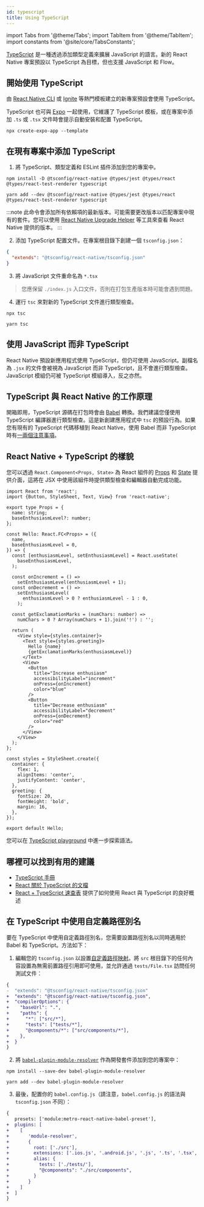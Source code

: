 ```yaml
---
id: typescript
title: Using TypeScript
---
```


import Tabs from '@theme/Tabs'; import TabItem from '@theme/TabItem'; import constants from '@site/core/TabsConstants';

[TypeScript][ts] 是一種透過添加類型定義來擴展 JavaScript 的語言。新的 React Native 專案預設以 TypeScript 為目標，但也支援 JavaScript 和 Flow。

## 開始使用 TypeScript

由 [React Native CLI](getting-started-without-a-framework#step-1-creating-a-new-application) 或 [Ignite][ignite] 等熱門模板建立的新專案預設會使用 TypeScript。

TypeScript 也可與 [Expo][expo] 一起使用，它維護了 TypeScript 模板，或在專案中添加 `.ts` 或 `.tsx` 文件時會提示自動安裝和配置 TypeScript。

```shell
npx create-expo-app --template
```

## 在現有專案中添加 TypeScript

1. 將 TypeScript、類型定義和 ESLint 插件添加到您的專案中。

<Tabs groupId="package-manager" queryString defaultValue={constants.defaultPackageManager} values={constants.packageManagers}>
<TabItem value="npm">

```shell
npm install -D @tsconfig/react-native @types/jest @types/react @types/react-test-renderer typescript
```

</TabItem>
<TabItem value="yarn">

```shell
yarn add --dev @tsconfig/react-native @types/jest @types/react @types/react-test-renderer typescript
```

</TabItem>
</Tabs>

:::note
此命令會添加所有依賴項的最新版本。可能需要更改版本以匹配專案中現有的套件。您可以使用 [React Native Upgrade Helper](https://react-native-community.github.io/upgrade-helper/) 等工具來查看 React Native 提供的版本。
:::

2. 添加 TypeScript 配置文件。在專案根目錄下創建一個 `tsconfig.json`：

```json
{
  "extends": "@tsconfig/react-native/tsconfig.json"
}
```

3. 將 JavaScript 文件重命名為 `*.tsx`

> 您應保留 `./index.js` 入口文件，否則在打包生產版本時可能會遇到問題。

4. 運行 `tsc` 來對新的 TypeScript 文件進行類型檢查。

<Tabs groupId="package-manager" queryString defaultValue={constants.defaultPackageManager} values={constants.packageManagers}>
<TabItem value="npm">

```shell
npx tsc
```

</TabItem>
<TabItem value="yarn">

```shell
yarn tsc
```

</TabItem>
</Tabs>

## 使用 JavaScript 而非 TypeScript

React Native 預設新應用程式使用 TypeScript，但仍可使用 JavaScript。副檔名為 `.jsx` 的文件會被視為 JavaScript 而非 TypeScript，且不會進行類型檢查。JavaScript 模組仍可被 TypeScript 模組導入，反之亦然。

## TypeScript 與 React Native 的工作原理

開箱即用，TypeScript 源碼在打包時會由 [Babel][babel] 轉換。我們建議您僅使用 TypeScript 編譯器進行類型檢查。這是新創建應用程式中 `tsc` 的預設行為。如果您有現有的 TypeScript 代碼移植到 React Native，使用 Babel 而非 TypeScript 時有[一兩個注意事項][babel-7-caveats]。

## React Native + TypeScript 的樣貌

您可以透過 `React.Component<Props, State>` 為 React 組件的 [Props](props) 和 [State](state) 提供介面，這將在 JSX 中使用該組件時提供類型檢查和編輯器自動完成功能。

```tsx title="components/Hello.tsx"
import React from 'react';
import {Button, StyleSheet, Text, View} from 'react-native';

export type Props = {
  name: string;
  baseEnthusiasmLevel?: number;
};

const Hello: React.FC<Props> = ({
  name,
  baseEnthusiasmLevel = 0,
}) => {
  const [enthusiasmLevel, setEnthusiasmLevel] = React.useState(
    baseEnthusiasmLevel,
  );

  const onIncrement = () =>
    setEnthusiasmLevel(enthusiasmLevel + 1);
  const onDecrement = () =>
    setEnthusiasmLevel(
      enthusiasmLevel > 0 ? enthusiasmLevel - 1 : 0,
    );

  const getExclamationMarks = (numChars: number) =>
    numChars > 0 ? Array(numChars + 1).join('!') : '';

  return (
    <View style={styles.container}>
      <Text style={styles.greeting}>
        Hello {name}
        {getExclamationMarks(enthusiasmLevel)}
      </Text>
      <View>
        <Button
          title="Increase enthusiasm"
          accessibilityLabel="increment"
          onPress={onIncrement}
          color="blue"
        />
        <Button
          title="Decrease enthusiasm"
          accessibilityLabel="decrement"
          onPress={onDecrement}
          color="red"
        />
      </View>
    </View>
  );
};

const styles = StyleSheet.create({
  container: {
    flex: 1,
    alignItems: 'center',
    justifyContent: 'center',
  },
  greeting: {
    fontSize: 20,
    fontWeight: 'bold',
    margin: 16,
  },
});

export default Hello;
```

您可以在 [TypeScript playground][tsplay] 中進一步探索語法。

## 哪裡可以找到有用的建議

- [TypeScript 手冊][ts-handbook]
- [React 關於 TypeScript 的文檔][react-ts]
- [React + TypeScript 速查表][cheat] 提供了如何使用 React 與 TypeScript 的良好概述

## 在 TypeScript 中使用自定義路徑別名

要在 TypeScript 中使用自定義路徑別名，您需要設置路徑別名以同時適用於 Babel 和 TypeScript。方法如下：

1. 編輯您的 `tsconfig.json` 以設置[自定義路徑映射][path-map]。將 `src` 根目錄下的任何內容設置為無需前置路徑引用即可使用，並允許通過 `tests/File.tsx` 訪問任何測試文件：

```diff
{
-  "extends": "@tsconfig/react-native/tsconfig.json"
+  "extends": "@tsconfig/react-native/tsconfig.json",
+  "compilerOptions": {
+    "baseUrl": ".",
+    "paths": {
+      "*": ["src/*"],
+      "tests": ["tests/*"],
+      "@components/*": ["src/components/*"],
+    },
+  }
}
```

2. 將 [`babel-plugin-module-resolver`][bpmr] 作為開發套件添加到您的專案中：

<Tabs groupId="package-manager" queryString defaultValue={constants.defaultPackageManager} values={constants.packageManagers}>
<TabItem value="npm">

```shell
npm install --save-dev babel-plugin-module-resolver
```

</TabItem>
<TabItem value="yarn">

```shell
yarn add --dev babel-plugin-module-resolver
```

</TabItem>
</Tabs>

3. 最後，配置你的 `babel.config.js`（請注意，`babel.config.js` 的語法與 `tsconfig.json` 不同）：

```diff
{
   presets: ['module:metro-react-native-babel-preset'],
+  plugins: [
+    [
+       'module-resolver',
+       {
+         root: ['./src'],
+         extensions: ['.ios.js', '.android.js', '.js', '.ts', '.tsx', '.json'],
+         alias: {
+           tests: ['./tests/'],
+           "@components": "./src/components",
+         }
+       }
+    ]
+  ]
}
```

[react-ts]: https://react.dev/learn/typescript

[ts]: https://www.typescriptlang.org/

[flow]: https://flow.org

[ts-template]: https://github.com/react-native-community/react-native-template-typescript

[babel]: /docs/javascript-environment#javascript-syntax-transformers

[babel-7-caveats]: https://babeljs.io/docs/en/next/babel-plugin-transform-typescript

[cheat]: https://github.com/typescript-cheatsheets/react-typescript-cheatsheet#reacttypescript-cheatsheets

[ts-handbook]: https://www.typescriptlang.org/docs/handbook/intro.html

[path-map]: https://www.typescriptlang.org/docs/handbook/module-resolution.html#path-mapping

[bpmr]: https://github.com/tleunen/babel-plugin-module-resolver

[expo]: https://expo.io

[ignite]: https://github.com/infinitered/ignite

[tsplay]: https://www.typescriptlang.org/play?strictNullChecks=false&jsx=3#code/JYWwDg9gTgLgBAJQKYEMDG8BmUIjgcilQ3wG4BYAKFEljgG8AhAVxhggDsAaOAZRgCeAGyS8AFkiQweAFSQAPaXABqwJAHcAvnGy4CRdDAC0HFDGAA3JGSpUFteILBI4ABRxgAznAC8DKnBwpiBIAFxwnjBQwBwA5hSUgQBGKJ5IAKIcMGLMnsCpIAAySFZCAPzhHMwgSUhQCZq2lGickXAAEkhCQhDhyIYAdABiAMIAPO4QXgB8vnAAFPRBKCE8KWmZ2bn5nkUlXXMADHCaAJS+s-QBcC0cbQDaSFk5eQXFpTxpMJsvO3ulAF05v0MANcqIYGYkPN1hlnts3vshKcEtdbm1OABJDhoIghLJzebnHyzL4-BG7d5deZPLavSlIuAAajgAEYUWjWvBOAARJC4pD4+B+IkXCJScn0-7U2m-RGlOCzY5lOCyinSoRwIxsuDhQ4cyicu7wWIS+RoIQrMzATgAWRQUAA1t4RVUQCMxA7PJVqrUoMTZm6PV7FXBlXAAIJQKAoATzIOeqDeFnsgYAKwgMXm+AAhPhzuF8DZDYk4EQYMwoBwFtdAmNVBoIoIRD56JFhEhPANbpCYnVNNNa4E4GM5Iomx3W+2RF3YkQpDFYgOh8OOl0evR8ARGqXV4F6MEkDu98P6KbvubLSBrXaHc6afCpVTkce92MAPRjmCD3fD+tqdQfxPOsWDYTgVz3cwYBbAAibEBVSFw1SlGCINXdA0E7PIkmAIRgEEQoUFqIQfBgmIBSFVDfxPTh3Cw1ssRxPFaVfYCbggHooFIpIhGYJAqLY98gOAsZQPYDg0OHKDYL5BC0lVR8-gEti4AwrDgBwvCCKIrpSIAE35ZismUtjaKITxPAYjhZKMmBWOAlpONIog9JMvchIgj8G0AocvIA4SDU0VFmi5CcZzmfgO3ESQYG7AwYGhK5Sx7FA+ygcIktXTARHkcJWS4IcUDw2IOExBKQG9OAYMwrI6hggrfzTXJzEwAQRk4BKsnCaraTq65NAawI5xixcMqHTAOt4YAAC8wjgAAmQ5BuHCasgAdSQYBYjEGBCySDi9PwZbAmvKBYhiPKADZloGqgzmC+xoHgAzMBQZghHgTpuggBIgA